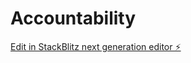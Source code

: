 # Accountability

[Edit in StackBlitz next generation editor ⚡️](https://stackblitz.com/~/github.com/michellelandon/Accountability)